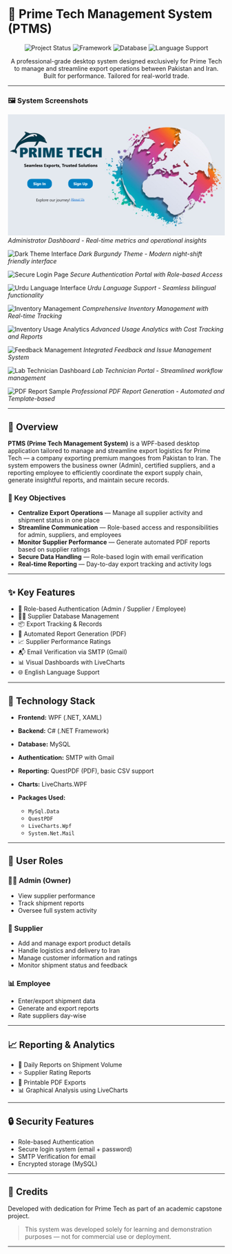 # 🏢 Prime Tech Management System (PTMS)

<div align="center">

![Project Status](https://img.shields.io/badge/Status-Production%20Ready-brightgreen?style=for-the-badge)
![Framework](https://img.shields.io/badge/.NET-WPF-512BD4?style=for-the-badge\&logo=dotnet)
![Database](https://img.shields.io/badge/Database-MySQL-4479A1?style=for-the-badge\&logo=mysql)
![Language Support](https://img.shields.io/badge/Language-English-FF6B6B?style=for-the-badge)

A professional-grade desktop system designed exclusively for Prime Tech to manage and streamline export operations between Pakistan and Iran.
Built for performance. Tailored for real-world trade.

</div>

---



### 🖼️ **System Screenshots**
<!-- Replace these placeholder paths with your actual screenshot file paths -->

![Admin Dashboard](./prime-tech/main.png)
*Administrator Dashboard - Real-time metrics and operational insights*

![Dark Theme Interface](./assets/black.png)
*Dark Burgundy Theme - Modern night-shift friendly interface*

![Secure Login Page](./assets/Login.png)
*Secure Authentication Portal with Role-based Access*

![Urdu Language Interface](./assets/urdu.png)
*Urdu Language Support - Seamless bilingual functionality*

![Inventory Management](./assets/Inventory.png)
*Comprehensive Inventory Management with Real-time Tracking*

![Inventory Usage Analytics](./assets/usage.png)
*Advanced Usage Analytics with Cost Tracking and Reports*

![Feedback Management](./assets/Feedback.png)
*Integrated Feedback and Issue Management System*

![Lab Technician Dashboard](./assets/ldash.png)
*Lab Technician Portal - Streamlined workflow management*

![PDF Report Sample](./assets/reportgen.png)
*Professional PDF Report Generation - Automated and Template-based*

---

## 🎯 Overview

**PTMS (Prime Tech Management System)** is a WPF-based desktop application tailored to manage and streamline export logistics for Prime Tech — a company exporting premium mangoes from Pakistan to Iran. The system empowers the business owner (Admin), certified suppliers, and a reporting employee to efficiently coordinate the export supply chain, generate insightful reports, and maintain secure records.

### 🚀 Key Objectives

* **Centralize Export Operations** — Manage all supplier activity and shipment status in one place
* **Streamline Communication** — Role-based access and responsibilities for admin, suppliers, and employees
* **Monitor Supplier Performance** — Generate automated PDF reports based on supplier ratings
* **Secure Data Handling** — Role-based login with email verification
* **Real-time Reporting** — Day-to-day export tracking and activity logs

---

## ✨ Key Features

* 🔐 Role-based Authentication (Admin / Supplier / Employee)
* 🧑‍💼 Supplier Database Management
* 📦 Export Tracking & Records
* 📝 Automated Report Generation (PDF)
* 📈 Supplier Performance Ratings
* 📬 Email Verification via SMTP (Gmail)
* 📊 Visual Dashboards with LiveCharts
* 🌐 English Language Support


---

## 🔧 Technology Stack

* **Frontend:** WPF (.NET, XAML)
* **Backend:** C# (.NET Framework)
* **Database:** MySQL
* **Authentication:** SMTP with Gmail
* **Reporting:** QuestPDF (PDF), basic CSV support
* **Charts:** LiveCharts.WPF
* **Packages Used:**

  * `MySql.Data`
  * `QuestPDF`
  * `LiveCharts.Wpf`
  * `System.Net.Mail`

---

## 👥 User Roles

### 🧑‍💼 Admin (Owner)

* View supplier performance
* Track shipment reports
* Oversee full system activity

### 🚛 Supplier

* Add and manage export product details
* Handle logistics and delivery to Iran
* Manage customer information and ratings
* Monitor shipment status and feedback

### 📊 Employee

* Enter/export shipment data
* Generate and export reports
* Rate suppliers day-wise

---

## 📈 Reporting & Analytics

* 📄 Daily Reports on Shipment Volume
* ⭐ Supplier Rating Reports
* 🧾 Printable PDF Exports
* 📊 Graphical Analysis using LiveCharts

---

## 🔒 Security Features

* Role-based Authentication
* Secure login system (email + password)
* SMTP Verification for email
* Encrypted storage (MySQL)

---


## 📌 Credits

Developed with dedication for Prime Tech as part of an academic capstone project.

>This system was developed solely for learning and demonstration purposes — not for commercial use or deployment.

---



</div>
